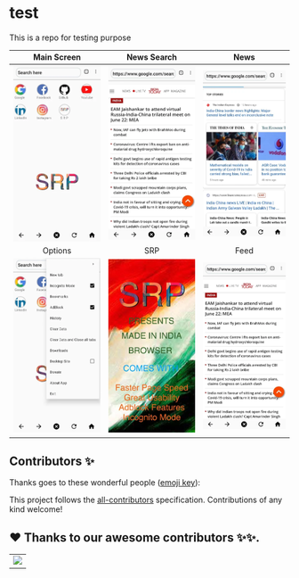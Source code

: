# test
This is a repo for testing purpose 

| Main Screen | News Search |  News |
|:-:|:-:|:-:|
| ![Fist](media/img3.png?raw=true) | ![3](media/img2.png?raw=true) | ![3](media/img1.png?raw=true) |
| Options |  SRP |  Feed |
| ![4](media/img4.png?raw=true) | ![5](media/img5.png?raw=true) | ![6](media/img2.png?raw=true) |
## Contributors ✨

Thanks goes to these wonderful people ([emoji key](https://allcontributors.org/docs/en/emoji-key)):

<!-- ALL-CONTRIBUTORS-BADGE:START - Do not remove or modify this section --> 
<!-- prettier-ignore-start -->
<!-- markdownlint-disable -->

    

  
<!-- markdownlint-restore -->
<!-- prettier-ignore-end -->

<!-- ALL-CONTRIBUTORS-LIST:END -->

This project follows the [all-contributors](https://github.com/all-contributors/all-contributors) specification. Contributions of any kind welcome!




## ❤️ Thanks to our awesome contributors ✨✨.
<table>
  <tr>
    <td>
        <a href="https://github.com/Learn-N-Write/test/graphs/contributors">
            <img src="https://contrib.rocks/image?repo=vaibhavirohilla741/Operationalizing-ML" />
        </a>
    </td>
   </tr>
</table>
